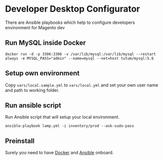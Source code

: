 # Developer Desktop Configurator
There are Ansible playbooks which help to configure developers environment for Magento dev

## Run MySQL inside Docker

```
docker run -d -p 3306:3306 -v /var/lib/mysql:/var/lib/mysql --restart always -e MYSQL_PASS="admin" --name=mysql --net=host tutum/mysql:5.6
```
## Setup own environment

Copy `vars/local.sample.yml` to `vars/local.yml` and set your own user name and path to working folder.

## Run ansible script

Run Ansible script that will setup your local environment.

```
ansible-playbook lamp.yml -i inventory/prod --ask-sudo-pass
```

## Preinstall

Surely you need to have [Docker](https://docs.docker.com/engine/installation/) and [Ansible](http://docs.ansible.com/ansible/intro_installation.html) onboard.
